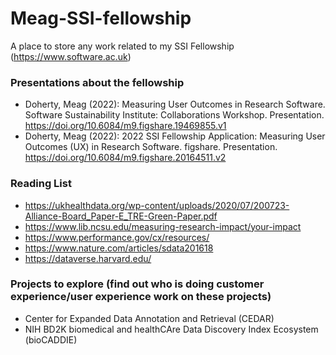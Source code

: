 # Meag-SSI-fellowship
A place to store any work related to my SSI Fellowship (https://www.software.ac.uk)

### Presentations about the fellowship
- Doherty, Meag (2022): Measuring User Outcomes in Research Software. Software Sustainability Institute: Collaborations Workshop. Presentation. https://doi.org/10.6084/m9.figshare.19469855.v1 
- Doherty, Meag (2022): 2022 SSI Fellowship Application: Measuring User Outcomes (UX) in Research Software. figshare. Presentation. https://doi.org/10.6084/m9.figshare.20164511.v2 

### Reading List
- https://ukhealthdata.org/wp-content/uploads/2020/07/200723-Alliance-Board_Paper-E_TRE-Green-Paper.pdf
- https://www.lib.ncsu.edu/measuring-research-impact/your-impact
- https://www.performance.gov/cx/resources/
- https://www.nature.com/articles/sdata201618
- https://dataverse.harvard.edu/

### Projects to explore (find out who is doing customer experience/user experience work on these projects)
-  Center for Expanded Data Annotation and Retrieval (CEDAR) 
-  NIH BD2K biomedical and healthCAre Data Discovery Index Ecosystem (bioCADDIE) 
